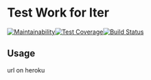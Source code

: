 Test Work for Iter
====================
[![Maintainability](https://api.codeclimate.com/v1/badges/81fbc4744a52b8515e9e/maintainability)](https://codeclimate.com/github/Colonizator1/iter_testwork/maintainability)[![Test Coverage](https://api.codeclimate.com/v1/badges/81fbc4744a52b8515e9e/test_coverage)](https://codeclimate.com/github/Colonizator1/iter_testwork/test_coverage)[![Build Status](https://travis-ci.com/Colonizator1/iter_testwork.svg?branch=master)](https://travis-ci.com/Colonizator1/iter_testwork)

## Usage
url on heroku


